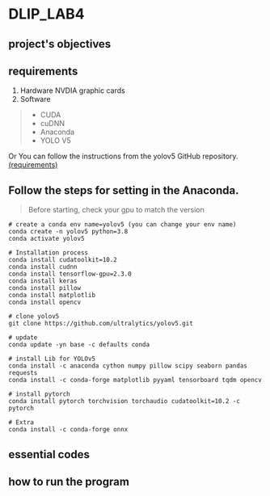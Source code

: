# DLIP_LAB4

## project's objectives

## requirements
1. Hardware
NVDIA graphic cards
2. Software
> * CUDA
> * cuDNN
> * Anaconda
> * YOLO V5


    

Or You can follow the instructions from the yolov5 GitHub repository. [(requirements)](https://github.com/ultralytics/yolov5/blob/master/requirements.txt)


## Follow the steps for setting in the Anaconda. 
> Before starting, check your gpu to match the version

    # create a conda env name=yolov5 (you can change your env name)
    conda create -n yolov5 python=3.8
    conda activate yolov5
    
    # Installation process
    conda install cudatoolkit=10.2
    conda install cudnn
    conda install tensorflow-gpu=2.3.0
    conda install keras
    conda install pillow
    conda install matplotlib
    conda install opencv
    
    # clone yolov5
    git clone https://github.com/ultralytics/yolov5.git
    
    # update
    conda update -yn base -c defaults conda
    
    # install Lib for YOLOv5
    conda install -c anaconda cython numpy pillow scipy seaborn pandas requests
    conda install -c conda-forge matplotlib pyyaml tensorboard tqdm opencv 

    # install pytorch
    conda install pytorch torchvision torchaudio cudatoolkit=10.2 -c pytorch
    
    # Extra
    conda install -c conda-forge onnx
    
    
## essential codes


## how to run the program
